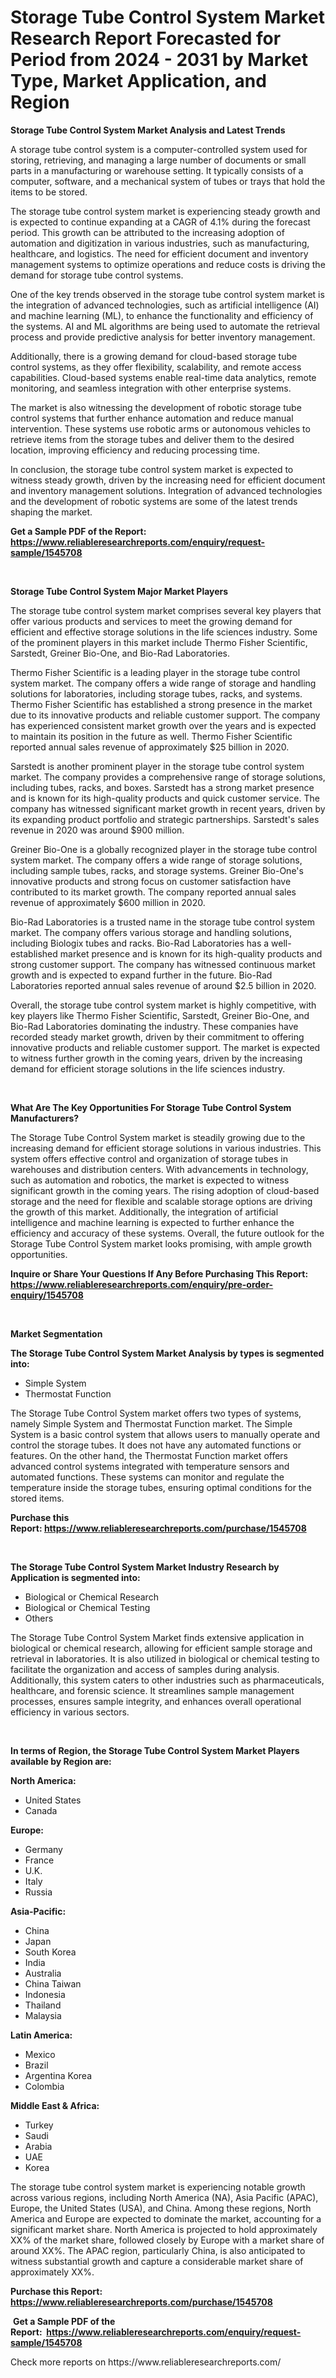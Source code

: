 <p><h1>Storage Tube Control System Market Research Report Forecasted for Period from 2024 -  2031 by Market Type, Market Application, and Region</h1></p><p><strong>Storage Tube Control System Market Analysis and Latest Trends</strong></p>
<p><p>A storage tube control system is a computer-controlled system used for storing, retrieving, and managing a large number of documents or small parts in a manufacturing or warehouse setting. It typically consists of a computer, software, and a mechanical system of tubes or trays that hold the items to be stored.</p><p>The storage tube control system market is experiencing steady growth and is expected to continue expanding at a CAGR of 4.1% during the forecast period. This growth can be attributed to the increasing adoption of automation and digitization in various industries, such as manufacturing, healthcare, and logistics. The need for efficient document and inventory management systems to optimize operations and reduce costs is driving the demand for storage tube control systems.</p><p>One of the key trends observed in the storage tube control system market is the integration of advanced technologies, such as artificial intelligence (AI) and machine learning (ML), to enhance the functionality and efficiency of the systems. AI and ML algorithms are being used to automate the retrieval process and provide predictive analysis for better inventory management.</p><p>Additionally, there is a growing demand for cloud-based storage tube control systems, as they offer flexibility, scalability, and remote access capabilities. Cloud-based systems enable real-time data analytics, remote monitoring, and seamless integration with other enterprise systems.</p><p>The market is also witnessing the development of robotic storage tube control systems that further enhance automation and reduce manual intervention. These systems use robotic arms or autonomous vehicles to retrieve items from the storage tubes and deliver them to the desired location, improving efficiency and reducing processing time.</p><p>In conclusion, the storage tube control system market is expected to witness steady growth, driven by the increasing need for efficient document and inventory management solutions. Integration of advanced technologies and the development of robotic systems are some of the latest trends shaping the market.</p></p>
<p><strong>Get a Sample PDF of the Report:&nbsp; <a href="https://www.reliableresearchreports.com/enquiry/request-sample/1545708">https://www.reliableresearchreports.com/enquiry/request-sample/1545708</a></strong></p>
<p>&nbsp;</p>
<p><strong>Storage Tube Control System Major Market Players</strong></p>
<p><p>The storage tube control system market comprises several key players that offer various products and services to meet the growing demand for efficient and effective storage solutions in the life sciences industry. Some of the prominent players in this market include Thermo Fisher Scientific, Sarstedt, Greiner Bio-One, and Bio-Rad Laboratories.</p><p>Thermo Fisher Scientific is a leading player in the storage tube control system market. The company offers a wide range of storage and handling solutions for laboratories, including storage tubes, racks, and systems. Thermo Fisher Scientific has established a strong presence in the market due to its innovative products and reliable customer support. The company has experienced consistent market growth over the years and is expected to maintain its position in the future as well. Thermo Fisher Scientific reported annual sales revenue of approximately $25 billion in 2020.</p><p>Sarstedt is another prominent player in the storage tube control system market. The company provides a comprehensive range of storage solutions, including tubes, racks, and boxes. Sarstedt has a strong market presence and is known for its high-quality products and quick customer service. The company has witnessed significant market growth in recent years, driven by its expanding product portfolio and strategic partnerships. Sarstedt's sales revenue in 2020 was around $900 million.</p><p>Greiner Bio-One is a globally recognized player in the storage tube control system market. The company offers a wide range of storage solutions, including sample tubes, racks, and storage systems. Greiner Bio-One's innovative products and strong focus on customer satisfaction have contributed to its market growth. The company reported annual sales revenue of approximately $600 million in 2020.</p><p>Bio-Rad Laboratories is a trusted name in the storage tube control system market. The company offers various storage and handling solutions, including Biologix tubes and racks. Bio-Rad Laboratories has a well-established market presence and is known for its high-quality products and strong customer support. The company has witnessed continuous market growth and is expected to expand further in the future. Bio-Rad Laboratories reported annual sales revenue of around $2.5 billion in 2020.</p><p>Overall, the storage tube control system market is highly competitive, with key players like Thermo Fisher Scientific, Sarstedt, Greiner Bio-One, and Bio-Rad Laboratories dominating the industry. These companies have recorded steady market growth, driven by their commitment to offering innovative products and reliable customer support. The market is expected to witness further growth in the coming years, driven by the increasing demand for efficient storage solutions in the life sciences industry.</p></p>
<p>&nbsp;</p>
<p><strong>What Are The Key Opportunities For Storage Tube Control System Manufacturers?</strong></p>
<p><p>The Storage Tube Control System market is steadily growing due to the increasing demand for efficient storage solutions in various industries. This system offers effective control and organization of storage tubes in warehouses and distribution centers. With advancements in technology, such as automation and robotics, the market is expected to witness significant growth in the coming years. The rising adoption of cloud-based storage and the need for flexible and scalable storage options are driving the growth of this market. Additionally, the integration of artificial intelligence and machine learning is expected to further enhance the efficiency and accuracy of these systems. Overall, the future outlook for the Storage Tube Control System market looks promising, with ample growth opportunities.</p></p>
<p><strong>Inquire or Share Your Questions If Any Before Purchasing This Report: <a href="https://www.reliableresearchreports.com/enquiry/pre-order-enquiry/1545708">https://www.reliableresearchreports.com/enquiry/pre-order-enquiry/1545708</a></strong></p>
<p>&nbsp;</p>
<p><strong>Market Segmentation</strong></p>
<p><strong>The Storage Tube Control System Market Analysis by types is segmented into:</strong></p>
<p><ul><li>Simple System</li><li>Thermostat Function</li></ul></p>
<p><p>The Storage Tube Control System market offers two types of systems, namely Simple System and Thermostat Function market. The Simple System is a basic control system that allows users to manually operate and control the storage tubes. It does not have any automated functions or features. On the other hand, the Thermostat Function market offers advanced control systems integrated with temperature sensors and automated functions. These systems can monitor and regulate the temperature inside the storage tubes, ensuring optimal conditions for the stored items.</p></p>
<p><strong>Purchase this Report:&nbsp;<a href="https://www.reliableresearchreports.com/purchase/1545708">https://www.reliableresearchreports.com/purchase/1545708</a></strong></p>
<p>&nbsp;</p>
<p><strong>The Storage Tube Control System Market Industry Research by Application is segmented into:</strong></p>
<p><ul><li>Biological or Chemical Research</li><li>Biological or Chemical Testing</li><li>Others</li></ul></p>
<p><p>The Storage Tube Control System Market finds extensive application in biological or chemical research, allowing for efficient sample storage and retrieval in laboratories. It is also utilized in biological or chemical testing to facilitate the organization and access of samples during analysis. Additionally, this system caters to other industries such as pharmaceuticals, healthcare, and forensic science. It streamlines sample management processes, ensures sample integrity, and enhances overall operational efficiency in various sectors.</p></p>
<p>&nbsp;</p>
<p><strong>In terms of Region, the Storage Tube Control System Market Players available by Region are:</strong></p>
<p>
    <p> <strong> North America: </strong>
        <ul>
            <li>United States</li>
            <li>Canada</li>
        </ul>
        </p> 
    <p> <strong> Europe: </strong>
        <ul>
            <li>Germany</li>
            <li>France</li>
            <li>U.K.</li>
            <li>Italy</li>
            <li>Russia</li>
        </ul>
        </p> 
    <p> <strong> Asia-Pacific: </strong>
        <ul>
            <li>China</li>
            <li>Japan</li>
            <li>South Korea</li>
            <li>India</li>
            <li>Australia</li>
            <li>China Taiwan</li>
            <li>Indonesia</li>
            <li>Thailand</li>
            <li>Malaysia</li>
        </ul>
        </p> 
    <p> <strong> Latin America: </strong>
        <ul>
            <li>Mexico</li>
            <li>Brazil</li>
            <li>Argentina Korea</li>
            <li>Colombia</li>
        </ul>
        </p> 
    <p> <strong> Middle East & Africa: </strong>
        <ul>
            <li>Turkey</li>
            <li>Saudi</li>
            <li>Arabia</li>
            <li>UAE</li>
            <li>Korea</li>
        </ul>
    </p>
    </p>
<p><p>The storage tube control system market is experiencing notable growth across various regions, including North America (NA), Asia Pacific (APAC), Europe, the United States (USA), and China. Among these regions, North America and Europe are expected to dominate the market, accounting for a significant market share. North America is projected to hold approximately XX% of the market share, followed closely by Europe with a market share of around XX%. The APAC region, particularly China, is also anticipated to witness substantial growth and capture a considerable market share of approximately XX%.</p></p>
<p><strong>Purchase this Report: <a href="https://www.reliableresearchreports.com/purchase/1545708">https://www.reliableresearchreports.com/purchase/1545708</a></strong></p>
<p>&nbsp;<strong>Get a Sample PDF of the Report:&nbsp;&nbsp;<a href="https://www.reliableresearchreports.com/enquiry/request-sample/1545708">https://www.reliableresearchreports.com/enquiry/request-sample/1545708</a></strong></p>
<p><strong></strong></p>
<p>Check more reports on https://www.reliableresearchreports.com/</p>